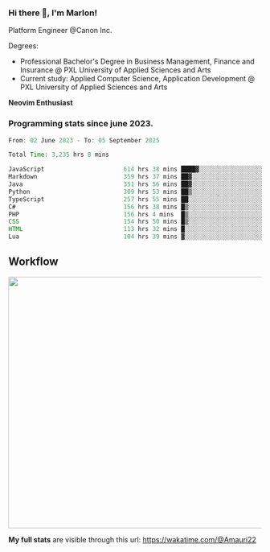 
### Hi there 👋, I'm Marlon!

Platform Engineer @Canon Inc.

Degrees: 
- Professional Bachelor's Degree in Business Management, Finance and Insurance @ PXL University of Applied Sciences and Arts
- Current study: Applied Computer Science, Application Development @ PXL University of Applied Sciences and Arts

**Neovim Enthusiast**

### Programming stats since june 2023.
<!--START_SECTION:waka-->

```java
From: 02 June 2023 - To: 05 September 2025

Total Time: 3,235 hrs 8 mins

JavaScript                      614 hrs 38 mins ████▓░░░░░░░░░░░░░░░░░░░░   18.58 %
Markdown                        359 hrs 37 mins ██▓░░░░░░░░░░░░░░░░░░░░░░   10.87 %
Java                            351 hrs 56 mins ██▓░░░░░░░░░░░░░░░░░░░░░░   10.64 %
Python                          309 hrs 53 mins ██▒░░░░░░░░░░░░░░░░░░░░░░   09.37 %
TypeScript                      257 hrs 55 mins ██░░░░░░░░░░░░░░░░░░░░░░░   07.80 %
C#                              156 hrs 38 mins █▒░░░░░░░░░░░░░░░░░░░░░░░   04.74 %
PHP                             156 hrs 4 mins  █▒░░░░░░░░░░░░░░░░░░░░░░░   04.72 %
CSS                             154 hrs 50 mins █▒░░░░░░░░░░░░░░░░░░░░░░░   04.68 %
HTML                            113 hrs 32 mins █░░░░░░░░░░░░░░░░░░░░░░░░   03.43 %
Lua                             104 hrs 39 mins ▓░░░░░░░░░░░░░░░░░░░░░░░░   03.16 %
```

<!--END_SECTION:waka-->

## Workflow
<a href="https://wakatime.com"><img width="750" height="500" src="https://wakatime.com/share/@Amauri22/c9755ad7-b574-44e4-a9ee-ddb3582724ea.png" /></a>

**My full stats** are visible through this url: https://wakatime.com/@Amauri22
